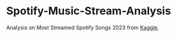 # Spotify-Music-Stream-Analysis
Analysis on Most Streamed Spotify Songs 2023 from [Kaggle](https://www.kaggle.com/datasets/nelgiriyewithana/top-spotify-songs-2023). 

